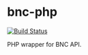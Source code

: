 # bnc-php

[![Build Status](https://travis-ci.org/ljvicente/bnc-php.svg?branch=master)](https://travis-ci.org/ljvicente/bnc-php)

PHP wrapper for BNC API.
